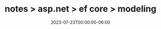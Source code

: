 ---
title: notes > asp.net > ef core > modeling
date: 2023-07-23T00:00:00-06:00
draft: false
weight: 1
---